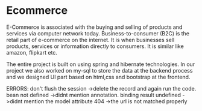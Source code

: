 # Ecommerce

E-Commerce is associated with the buying and selling of products and services via computer network today. Business-to-consumer (B2C) is the retail part of e-commerce on the internet. It is when businesses sell products, services or information directly to consumers. It is similar like amazon, flipkart etc.

The entire project is built on using spring and hibernate technologies. In our project we also worked on my-sql to store the data at the backend process and we designed UI part based on html,css and bootstrap  at the frontend.



ERRORS:
don't flush the session ->delete the record and again run the code.
bean not defined ->didnt mention annotation.
binding result undefined ->didnt mention the model attribute
404 ->the url is not matched properly
